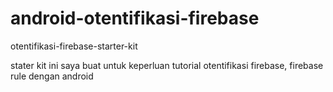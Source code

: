 # android-otentifikasi-firebase
otentifikasi-firebase-starter-kit

stater kit ini saya buat untuk keperluan tutorial otentifikasi firebase, firebase rule dengan android
